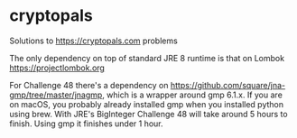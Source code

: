 # cryptopals
Solutions to https://cryptopals.com problems

The only dependency on top of standard JRE 8 runtime is that on Lombok https://projectlombok.org

For Challenge 48 there's a dependency on https://github.com/square/jna-gmp/tree/master/jnagmp, which is a wrapper
around gmp 6.1.x. If you are on macOS, you probably already installed gmp when you installed python using brew. With
JRE's BigInteger Challenge 48 will take around 5 hours to finish. Using gmp it finishes under 1 hour.
